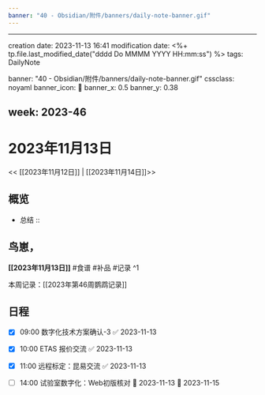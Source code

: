 ```yaml
---
banner: "40 - Obsidian/附件/banners/daily-note-banner.gif"
---
```

---
creation date: 2023-11-13 16:41
modification date: <%+ tp.file.last_modified_date("dddd Do MMMM YYYY HH:mm:ss") %>
tags: DailyNote

banner: "40 - Obsidian/附件/banners/daily-note-banner.gif"
cssclass: noyaml
banner_icon: 💌
banner_x: 0.5
banner_y: 0.38

week: 2023-46
---

# 2023年11月13日

<< [[2023年11月12日]] | [[2023年11月14日]]>>


## 概览
- 总结 :: 
## 鸟崽，
**[[2023年11月13日]]**
#食谱 
#补品 
#记录 
^1

本周记录：[[2023年第46周鹦鹉记录]]

## 日程

- [x] 09:00  数字化技术方案确认-3 ✅ 2023-11-13

- [x] 10:00 ETAS 报价交流 ✅ 2023-11-13

- [x] 11:00 远程标定：昆易交流 ✅ 2023-11-13

- [ ] 14:00 试验室数字化：Web初版核对 🛫 2023-11-13 📅 2023-11-15
